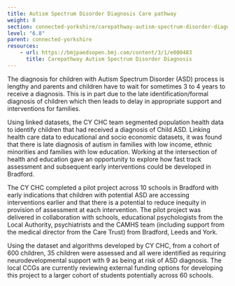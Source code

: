 ```yaml
---
title: Autism Spectrum Disorder Diagnosis Care pathway
weight: 8
section: connected-yorkshire/carepathway-autism-spectrum-disorder-diagnosis
level: "6.8"
parent: connected-yorkshire
resources: 
    - url: https://bmjpaedsopen.bmj.com/content/3/1/e000483
      title: Carepathway Autism Spectrum Disorder Diagnosis
---
```


The diagnosis for children with Autism Spectrum Disorder (ASD) process is lengthy and parents and children have to wait
for sometimes 3 to 4 years to receive a diagnosis. This is in part due to the late identification/formal diagnosis of children which
then leads to delay in appropriate support and interventions for families.

Using linked datasets, the CY CHC team segmented population health data to identify children that had received a diagnosis of Child ASD. Linking health care data to educational and socio economic datasets, it was found that there is late diagnosis of autism in families with low income, ethnic minorities and families with low education. Working at the intersection of health and education gave an opportunity to explore how fast track assessment and subsequent early interventions could be developed in Bradford.

The CY CHC completed a pilot project across 10 schools in Bradford with early indications that children with potential ASD are accessing interventions earlier and that there is a potential to reduce inequity in provision of assessment at each intervention. The pilot project was delivered in collaboration with schools, educational psychologists from the Local Authority, psychiatrists and the
CAMHS team (including support from the medical director from the Care Trust) from Bradford, Leeds and York. 

Using the dataset and algorithms developed by CY CHC, from a cohort of 600 children, 35 children were assessed and all were identified as requiring neurodevelopmental support with 9 as being at risk of ASD diagnosis. The local CCGs are currently reviewing external funding options for developing this project to a larger cohort of students potentially across 60 schools.
